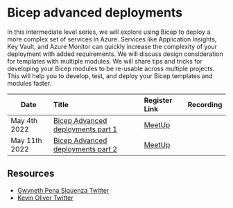 # Bicep advanced deployments

In this intermediate level series, we will explore using Bicep to deploy a more complex set of services in Azure. Services like Application Insights, Key Vault, and Azure Monitor can quickly increase the complexity of your deployment with added requirements. We will discuss design consideration for templates with multiple modules. We will share tips and tricks for developing your Bicep modules to be re-usable across multiple projects. This will help you to develop, test, and deploy your Bicep templates and modules faster.   
 

 Date | Title |  Register Link | Recording
---       | :---   | :--- | :---
May 4th 2022 |[Bicep Advanced deployments part 1](build-vnet-bicep/README.md)                     |  [MeetUp]()      | 
May 11th 2022 |[Bicep Advanced deployments part 2 ](work-within-vnet/README.md)   | [MeetUp]()        |       
       

## Resources

- [Gwyneth Pena Siguenza Twitter](https://twitter.com/madebygps)
- [Kevin Oliver Twitter](https://twitter.com/TechnicalPanda)





